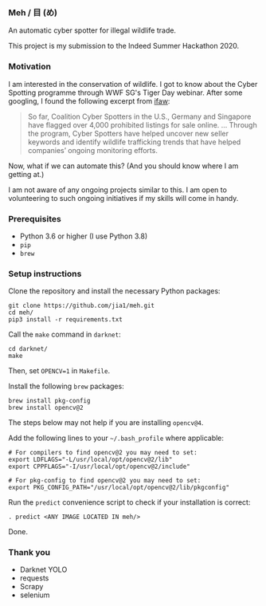 ### Meh / 目 (め)

An automatic cyber spotter for illegal wildlife trade.

This project is my submission to the Indeed Summer Hackathon 2020.

### Motivation

I am interested in the conservation of wildlife. I got to know about the Cyber Spotting programme through WWF SG's Tiger Day webinar. After some googling, I found the following excerpt from [ifaw](https://www.ifaw.org/press-releases/tech-companies-wildlife-trafficking-online):

> So far, Coalition Cyber Spotters in the U.S., Germany and Singapore have flagged over 4,000 prohibited listings for sale online. … Through the program, Cyber Spotters have helped uncover new seller keywords and identify wildlife trafficking trends that have helped companies’ ongoing monitoring efforts.

Now, what if we can automate this? (And you should know where I am getting at.)

I am not aware of any ongoing projects similar to this. I am open to volunteering to such ongoing initiatives if my skills will come in handy.

### Prerequisites

- Python 3.6 or higher (I use Python 3.8)
- `pip`
- `brew`

### Setup instructions

Clone the repository and install the necessary Python packages:
```
git clone https://github.com/jia1/meh.git
cd meh/
pip3 install -r requirements.txt
```

Call the `make` command in `darknet`:
```
cd darknet/
make
```
Then, set `OPENCV=1` in `Makefile`.

Install the following `brew` packages:
```
brew install pkg-config
brew install opencv@2
```
The steps below may not help if you are installing `opencv@4`.

Add the following lines to your `~/.bash_profile` where applicable:
```
# For compilers to find opencv@2 you may need to set:
export LDFLAGS="-L/usr/local/opt/opencv@2/lib"
export CPPFLAGS="-I/usr/local/opt/opencv@2/include"

# For pkg-config to find opencv@2 you may need to set:
export PKG_CONFIG_PATH="/usr/local/opt/opencv@2/lib/pkgconfig"
```

Run the `predict` convenience script to check if your installation is correct:
```
. predict <ANY IMAGE LOCATED IN meh/>
```
Done.

### Thank you

- Darknet YOLO
- requests
- Scrapy
- selenium
